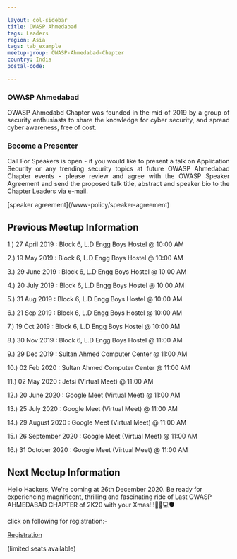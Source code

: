 ```yaml
---

layout: col-sidebar
title: OWASP Ahmedabad
tags: Leaders
region: Asia
tags: tab_example
meetup-group: OWASP-Ahmedabad-Chapter
country: India
postal-code: 

---
```

### OWASP Ahmedabad
<p style='text-align: justify;'>OWASP Ahmedabd Chapter was founded in the mid of 2019 by a group of security enthusiasts to share the knowledge for cyber security, and spread cyber awareness, free of cost.</p>

### Become a Presenter
<p style='text-align: justify;'>Call For Speakers is open - if you would like to present a talk on Application Security or any trending security topics at future OWASP Ahmedabad Chapter events - please review and agree with the OWASP Speaker Agreement and send the proposed talk title, abstract and speaker bio to the Chapter Leaders via e-mail.</p>[speaker agreement](/www-policy/speaker-agreement)

## Previous Meetup Information

1.) 27 April 2019 : Block 6, L.D Engg Boys Hostel @ 10:00 AM

2.) 19 May 2019 : Block 6, L.D Engg Boys Hostel @ 10:00 AM

3.) 29 June 2019 : Block 6, L.D Engg Boys Hostel @ 10:00 AM

4.) 20 July 2019 : Block 6, L.D Engg Boys Hostel @ 10:00 AM

5.) 31 Aug 2019 : Block 6, L.D Engg Boys Hostel @ 10:00 AM

6.) 21 Sep 2019 : Block 6, L.D Engg Boys Hostel @ 10:00 AM

7.) 19 Oct 2019 : Block 6, L.D Engg Boys Hostel @ 10:00 AM

8.) 30 Nov 2019 : Block 6, L.D Engg Boys Hostel @ 11:00 AM

9.) 29 Dec 2019 : Sultan Ahmed Computer Center @ 11:00 AM

10.) 02 Feb 2020 : Sultan Ahmed Computer Center @ 11:00 AM

11.) 02 May 2020 : Jetsi (Virtual Meet) @ 11:00 AM

12.) 20 June 2020 : Google Meet (Virtual Meet) @ 11:00 AM 

13.) 25 July 2020 : Google Meet (Virtual Meet) @ 11:00 AM

14.) 29 August 2020 : Google Meet (Virtual Meet) @ 11:00 AM

15.) 26 September 2020 : Google Meet (Virtual Meet) @ 11:00 AM

16.) 31 October 2020 : Google Meet (Virtual Meet) @ 11:00 AM

## Next Meetup Information
Hello Hackers, We're coming at 26th December 2020. Be ready for experiencing magnificent, thrilling and fascinating ride of Last OWASP AHMEDABAD CHAPTER of 2K20 with your Xmas!!!🎅🏼💻🛡️


click on following for registration:- 

<a href="https://docs.google.com/forms/d/1u_GziZi6xy9qipD6Oi0evOi84-X7V1-r--9YhOQOEyM/closedform">Registration</a>

(limited seats available)
